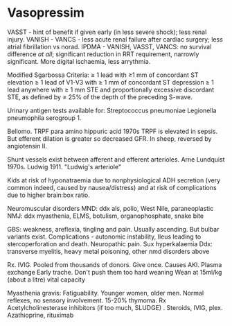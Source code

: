 # Vasopressim

VASST - hint of benefit if given early (in less severe shock); less renal injury.
VANISH -
VANCS - less acute renal failure after cardiac surgery; less atrial fibrillation vs norad.
IPDMA - VANISH, VASST, VANCS: no survival difference *at all*; significant reduction in RRT requirement, narrowly significant. More digital ischaemia, less arrythmia.

Modified Sgarbossa Criteria:
≥ 1 lead with ≥1 mm of concordant ST elevation
≥ 1 lead of V1-V3 with ≥ 1 mm of concordant ST depression
≥ 1 lead anywhere with ≥ 1 mm STE and proportionally excessive discordant STE, as defined by ≥ 25% of the depth of the preceding S-wave.

Urinary antigen tests available for:
Streptococcus pneumoniae
Legionella pneumophila serogroup 1.

Bellomo. TRPF para amino hippuric acid 1970s TRPF is elevated in sepsis. But efferent dilation is greater so decreased GFR. In sheep, reversed by angiotensin II.

Shunt vessels exist between afferent and efferent arterioles. Arne Lundquist 1970s. Ludwig 1911. "Ludwig's arteriole"

Kids at risk of hyponatraemia due to nonphysiological ADH secretion (very common indeed, caused by nausea/distress) and at risk of complications due to higher brain:box ratio.

Neuromuscular disorders
MND: ddx als, polio, West Nile, paraneoplastic
NMJ: ddx myasthenia, ELMS, botulism, organophosphate, snake bite

GBS: weakness, areflexia, tingling and pain. Usually ascending. But bulbar variants exist.
Complications - autonomic instability,
Ileus leading to stercoperforation and death. Neuropathic pain.
Sux hyperkalaemia
Ddx: transverse myelitis, heavy metal poisoning, other nmd disorders above

Rx.
IVIG. Pooled from thousands of donors. Give once. Causes AKI.
Plasma exchange
Early trache.
Don't push them too hard weaning
Wean at 15ml/kg (about a litre) vital capacity

Myasthenia gravis:
Fatiguability. Younger women, older men.
Normal reflexes, no sensory involvement.
15-20% thymoma.
Rx
Acetylcholinesterase inhibitors (if too much, SLUDGE) . Steroids, IVIG, plex. Azathioprine, rituximab
